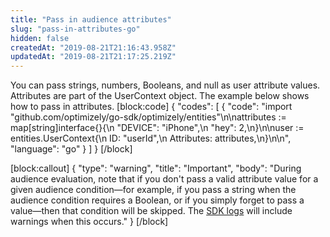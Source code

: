 ```yaml
---
title: "Pass in audience attributes"
slug: "pass-in-attributes-go"
hidden: false
createdAt: "2019-08-21T21:16:43.958Z"
updatedAt: "2019-08-21T21:17:25.219Z"
---
```

You can pass strings, numbers, Booleans, and null as user attribute values. Attributes are part of the UserContext object. The example below shows how to pass in attributes.
[block:code]
{
  "codes": [
    {
      "code": "import \"github.com/optimizely/go-sdk/optimizely/entities\"\n\nattributes := map[string]interface{}{\n        \"DEVICE\": \"iPhone\",\n        \"hey\":    2,\n}\n\nuser := entities.UserContext{\n        ID:         \"userId\",\n        Attributes: attributes,\n}\n\n",
      "language": "go"
    }
  ]
}
[/block]

[block:callout]
{
  "type": "warning",
  "title": "Important",
  "body": "During audience evaluation, note that if you don't pass a valid attribute value for a given audience condition—for example, if you pass a string when the audience condition requires a Boolean, or if you simply forget to pass a value—then that condition will be skipped. The [SDK logs](doc:customize-logger-go) will include warnings when this occurs."
}
[/block]